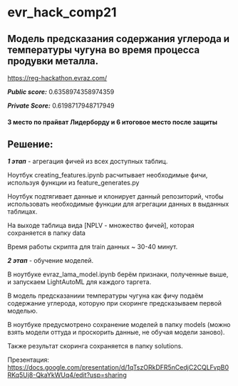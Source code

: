 # evr_hack_comp21

## Модель предсказания содержания углерода и температуры чугуна во время процесса продувки металла.

https://reg-hackathon.evraz.com/

***Public score:*** 0.6358974358974359

***Private Score:*** 0.6198717948717949

#### 3 место по прайват Лидерборду и 6 итоговое место после защиты

## Решение:

***1 этап*** - агрегация фичей из всех доступных таблиц. 

Ноутбук creating_features.ipynb расчитывает необходимые фичи, используя функции из feature_generates.py

Ноутбук подтягивает данные и клонирует данный репозиторий, чтобы использовать необходимые функции для агрегации данных в выданных таблицах.

На выходе таблица вида [NPLV - множество фичей], которая сохраняется в папку data

Время работы скрипта для train данных ~ 30-40 минут.

***2 этап*** - обучение моделей.

В ноутбуке evraz_lama_model.ipynb берём признаки, полученные выше, и запускаем LightAutoML для каждого таргета.

В модель предсказаниии температуры чугуна как фичу подаём содержание углерода, которую при скоринге предсказываем первой моделью.

В ноутбуке предусмотрено сохранение моделей в папку models (можно взять модели оттуда и проскорить данные, не обучая модели заново).

Также результат скоринга сохраняется в папку solutions.

Презентация: https://docs.google.com/presentation/d/1qTszORkDFR5nCedjC2CQLFvpB0RKq5Uj8-QkaYkWUq4/edit?usp=sharing
